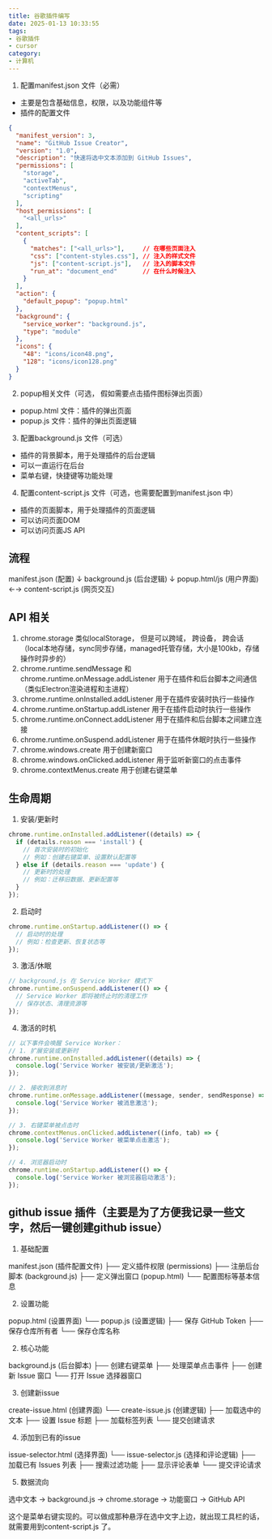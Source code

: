```yaml
---
title: 谷歌插件编写
date: 2025-01-13 10:33:55
tags:
- 谷歌插件
- cursor
category: 
- 计算机
---
```


1. 配置manifest.json 文件（必需）
  - 主要是包含基础信息，权限，以及功能组件等
  - 插件的配置文件

  ```json
  {
    "manifest_version": 3,
    "name": "GitHub Issue Creator",
    "version": "1.0",
    "description": "快速将选中文本添加到 GitHub Issues",
    "permissions": [
      "storage",
      "activeTab",
      "contextMenus",
      "scripting"
    ],
    "host_permissions": [
      "<all_urls>"
    ],
    "content_scripts": [
      {
        "matches": ["<all_urls>"],     // 在哪些页面注入
        "css": ["content-styles.css"], // 注入的样式文件
        "js": ["content-script.js"],   // 注入的脚本文件
        "run_at": "document_end"       // 在什么时候注入
      }
    ],
    "action": {
      "default_popup": "popup.html"
    },
    "background": {
      "service_worker": "background.js",
      "type": "module"
    },
    "icons": {
      "48": "icons/icon48.png",
      "128": "icons/icon128.png"
    }
  } 
  ```
2. popup相关文件（可选， 假如需要点击插件图标弹出页面）
  - popup.html 文件：插件的弹出页面
  - popup.js 文件：插件的弹出页面逻辑

3. 配置background.js 文件（可选）
  - 插件的背景脚本，用于处理插件的后台逻辑
  - 可以一直运行在后台
  - 菜单右键，快捷键等功能处理

4. 配置content-script.js 文件（可选，也需要配置到manifest.json 中）
  - 插件的页面脚本，用于处理插件的页面逻辑
  - 可以访问页面DOM
  - 可以访问页面JS API


## 流程
manifest.json (配置) 
    ↓
background.js (后台逻辑)
    ↓
popup.html/js (用户界面) ←→ content-script.js (网页交互)


## API 相关

1. chrome.storage 类似localStorage， 但是可以跨域， 跨设备， 跨会话（local本地存储，sync同步存储，managed托管存储，大小是100kb，存储操作时异步的）
2. chrome.runtime.sendMessage 和 chrome.runtime.onMessage.addListener 用于在插件和后台脚本之间通信（类似Electron渲染进程和主进程）
3. chrome.runtime.onInstalled.addListener 用于在插件安装时执行一些操作
4. chrome.runtime.onStartup.addListener 用于在插件启动时执行一些操作
5. chrome.runtime.onConnect.addListener 用于在插件和后台脚本之间建立连接
6. chrome.runtime.onSuspend.addListener 用于在插件休眠时执行一些操作
7. chrome.windows.create 用于创建新窗口
8. chrome.windows.onClicked.addListener 用于监听新窗口的点击事件
9. chrome.contextMenus.create 用于创建右键菜单


## 生命周期

1. 安装/更新时

  ```javascript
  chrome.runtime.onInstalled.addListener((details) => {
    if (details.reason === 'install') {
      // 首次安装时的初始化
      // 例如：创建右键菜单、设置默认配置等
    } else if (details.reason === 'update') {
      // 更新时的处理
      // 例如：迁移旧数据、更新配置等
    }
  });
  ```

2. 启动时

  ```javascript
  chrome.runtime.onStartup.addListener(() => {
    // 启动时的处理
    // 例如：检查更新、恢复状态等
  });
  ```

3. 激活/休眠

  ```javascript
  // background.js 在 Service Worker 模式下
  chrome.runtime.onSuspend.addListener(() => {
    // Service Worker 即将被终止时的清理工作
    // 保存状态、清理资源等
  });
  ```

4. 激活的时机

  ```javascript
  // 以下事件会唤醒 Service Worker：
  // 1. 扩展安装或更新时
  chrome.runtime.onInstalled.addListener((details) => {
    console.log('Service Worker 被安装/更新激活');
  });

  // 2. 接收到消息时
  chrome.runtime.onMessage.addListener((message, sender, sendResponse) => {
    console.log('Service Worker 被消息激活');
  });

  // 3. 右键菜单被点击时
  chrome.contextMenus.onClicked.addListener((info, tab) => {
    console.log('Service Worker 被菜单点击激活');
  });

  // 4. 浏览器启动时
  chrome.runtime.onStartup.addListener(() => {
    console.log('Service Worker 被浏览器启动激活');
  });
  ```


## github issue 插件（主要是为了方便我记录一些文字，然后一键创建github issue）

1. 基础配置

  manifest.json  (插件配置文件)
  ├── 定义插件权限 (permissions)
  ├── 注册后台脚本 (background.js)
  ├── 定义弹出窗口 (popup.html)
  └── 配置图标等基本信息

2. 设置功能

  popup.html (设置界面)
  └── popup.js (设置逻辑)
      ├── 保存 GitHub Token
      ├── 保存仓库所有者
      └── 保存仓库名称

2. 核心功能

  background.js (后台脚本)
  ├── 创建右键菜单
  ├── 处理菜单点击事件
  ├── 创建新 Issue 窗口
  └── 打开 Issue 选择器窗口

3. 创建新issue

  create-issue.html (创建界面)
  └── create-issue.js (创建逻辑)
      ├── 加载选中的文本
      ├── 设置 Issue 标题
      ├── 加载标签列表
      └── 提交创建请求

4. 添加到已有的issue

  issue-selector.html (选择界面)
  └── issue-selector.js (选择和评论逻辑)
      ├── 加载已有 Issues 列表
      ├── 搜索过滤功能
      ├── 显示评论表单
      └── 提交评论请求

5. 数据流向

  选中文本 → background.js → chrome.storage → 功能窗口 → GitHub API


这个是菜单右键实现的。可以做成那种悬浮在选中文字上边，就出现工具栏的话，就需要用到content-script.js 了。